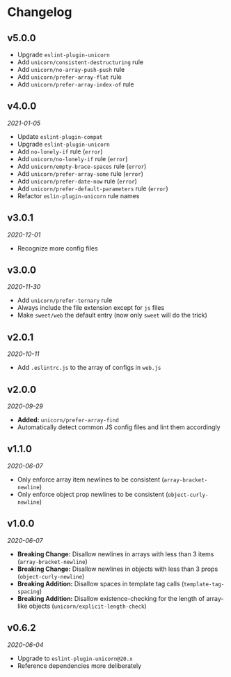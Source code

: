 # Changelog

## v5.0.0

- Upgrade `eslint-plugin-unicorn`
- Add `unicorn/consistent-destructuring` rule
- Add `unicorn/no-array-push-push` rule
- Add `unicorn/prefer-array-flat` rule
- Add `unicorn/prefer-array-index-of` rule

## v4.0.0
_2021-01-05_

- Update `eslint-plugin-compat`
- Upgrade `eslint-plugin-unicorn`
- Add `no-lonely-if` rule (`error`)
- Add `unicorn/no-lonely-if` rule (`error`)
- Add `unicorn/empty-brace-spaces` rule (`error`)
- Add `unicorn/prefer-array-some` rule (`error`)
- Add `unicorn/prefer-date-now` rule (`error`)
- Add `unicorn/prefer-default-parameters` rule (`error`)
- Refactor `eslin-plugin-unicorn` rule names

## v3.0.1
_2020-12-01_

- Recognize more config files

## v3.0.0
_2020-11-30_

- Add `unicorn/prefer-ternary` rule
- Always include the file extension except for `js` files
- Make `sweet/web` the default entry (now only `sweet` will do the trick)

## v2.0.1
_2020-10-11_

- Add `.eslintrc.js` to the array of configs in `web.js`

## v2.0.0
_2020-09-29_

- **Added:** `unicorn/prefer-array-find`
- Automatically detect common JS config files and lint them accordingly

## v1.1.0
_2020-06-07_

- Only enforce array item newlines to be consistent (`array-bracket-newline`)
- Only enforce object prop newlines to be consistent (`object-curly-newline`)

## v1.0.0
_2020-06-07_

- **Breaking Change:** Disallow newlines in arrays with less than 3 items (`array-bracket-newline`)
- **Breaking Change:** Disallow newlines in objects with less than 3 props (`object-curly-newline`)
- **Breaking Addition:** Disallow spaces in template tag calls (`template-tag-spacing`)
- **Breaking Addition:** Disallow existence-checking for the length of array-like objects (`unicorn/explicit-length-check`)

## v0.6.2
_2020-06-04_

- Upgrade to `eslint-plugin-unicorn@20.x`
- Reference dependencies more deliberately
